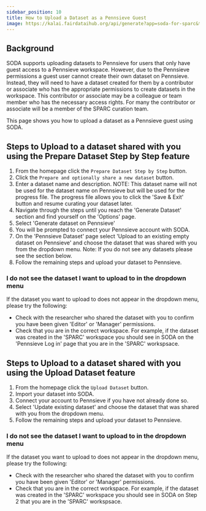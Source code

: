 ```yaml
---
sidebar_position: 10
title: How to Upload a Dataset as a Pennsieve Guest
image: https://kalai.fairdataihub.org/api/generate?app=soda-for-sparc&title=How%20to%20Upload%20a%20Dataset%20as%20a%20Pennsieve%20Guest&description=%27How%20to%27%20SPARC%20series&org=fairdataihub
---
```


## Background

SODA supports uploading datasets to Pennsieve for users that only have guest access to a Pennsieve workspace.
However, due to the Pennsieve permissions a guest user cannot create their own dataset on Pennsieve. Instead, they will need to have a dataset created for them by a contributor or associate who has the appropriate permissions to create datasets in the workspace. This contributor or associate may be a colleague or team member who has the necessary access rights. For many the contributor or associate will be a member of the SPARC curation team.

This page shows you how to upload a dataset as a Pennsieve guest using SODA.

## Steps to Upload to a dataset shared with you using the Prepare Dataset Step by Step feature

1. From the homepage click the `Prepare Dataset Step by Step` button.
2. Click the `Prepare and optionally share a new dataset` button.
3. Enter a dataset name and description. NOTE: This dataset name will not be used for the dataset name on Pennsieve but will be used for the progress file. The progress file allows you to click the 'Save & Exit' button and resume curating your dataset later.
4. Navigate through the steps until you reach the 'Generate Dataset' section and find yourself on the 'Options' page.
5. Select 'Generate dataset on Pennsieve'
6. You will be prompted to connect your Pennsieve account with SODA.
7. On the 'Pennsieve Dataset' page select 'Upload to an existing empty dataset on Pennsieve' and choose the dataset that was shared with you from the dropdown menu.
   Note: If you do not see any datasets please see the section below.
8. Follow the remaining steps and upload your dataset to Pennsieve.

### I do not see the dataset I want to upload to in the dropdown menu

If the dataset you want to upload to does not appear in the dropdown menu, please try the following:

- Check with the researcher who shared the dataset with you to confirm you have been given 'Editor' or 'Manager' permissions.
- Check that you are in the correct workspace. For example, if the dataset was created in the 'SPARC' workspace you should see in SODA on the 'Pennsieve Log in' page that
  you are in the 'SPARC' workspsace.

## Steps to Upload to a dataset shared with you using the Upload Dataset feature

1. From the homepage click the `Upload Dataset` button.
2. Import your dataset into SODA.
3. Connect your account to Pennsieve if you have not already done so.
4. Select 'Update existing dataset' and choose the dataset that was shared with you from the dropdown menu.
5. Follow the remaining steps and upload your dataset to Pennsieve.

### I do not see the dataset I want to upload to in the dropdown menu

If the dataset you want to upload to does not appear in the dropdown menu, please try the following:

- Check with the researcher who shared the dataset with you to confirm you have been given 'Editor' or 'Manager' permissions.
- Check that you are in the correct workspace. For example, if the dataset was created in the 'SPARC' workspace you should see in SODA on Step 2 that
  you are in the 'SPARC' workspsace.
